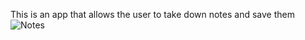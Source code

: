 This is an app that allows the user to take down notes and save them ![Notes](https://user-images.githubusercontent.com/51279438/129522942-210f82fa-4a29-4350-9c5e-fd0afb45edff.png)
